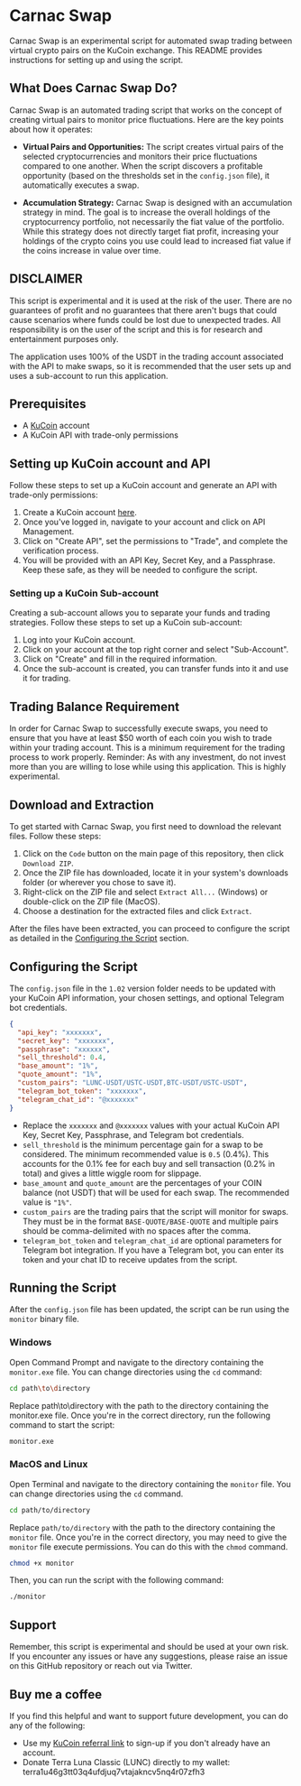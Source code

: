 # Carnac Swap

Carnac Swap is an experimental script for automated swap trading between virtual crypto pairs on the KuCoin exchange. This README provides instructions for setting up and using the script.

## What Does Carnac Swap Do?

Carnac Swap is an automated trading script that works on the concept of creating virtual pairs to monitor price fluctuations. Here are the key points about how it operates:

- **Virtual Pairs and Opportunities:** The script creates virtual pairs of the selected cryptocurrencies and monitors their price fluctuations compared to one another. When the script discovers a profitable opportunity (based on the thresholds set in the `config.json` file), it automatically executes a swap.

- **Accumulation Strategy:** Carnac Swap is designed with an accumulation strategy in mind. The goal is to increase the overall holdings of the cryptocurrency portfolio, not necessarily the fiat value of the portfolio. While this strategy does not directly target fiat profit, increasing your holdings of the crypto coins you use could lead to increased fiat value if the coins increase in value over time.


## DISCLAIMER

This script is experimental and it is used at the risk of the user. There are no guarantees of profit and no guarantees that there aren't bugs that could cause scenarios where funds could be lost due to unexpected trades. All responsibility is on the user of the script and this is for research and entertainment purposes only.

The application uses 100% of the USDT in the trading account associated with the API to make swaps, so it is recommended that the user sets up and uses a sub-account to run this application.

## Prerequisites

- A [KuCoin](https://www.kucoin.com/ucenter/signup?rcode=rJTVN82) account
- A KuCoin API with trade-only permissions

## Setting up KuCoin account and API

Follow these steps to set up a KuCoin account and generate an API with trade-only permissions:

1. Create a KuCoin account [here](https://www.kucoin.com/ucenter/signup?rcode=rJTVN82).
2. Once you've logged in, navigate to your account and click on API Management.
3. Click on "Create API", set the permissions to "Trade", and complete the verification process.
4. You will be provided with an API Key, Secret Key, and a Passphrase. Keep these safe, as they will be needed to configure the script.

### Setting up a KuCoin Sub-account

Creating a sub-account allows you to separate your funds and trading strategies. Follow these steps to set up a KuCoin sub-account:

1. Log into your KuCoin account.
2. Click on your account at the top right corner and select "Sub-Account".
3. Click on "Create" and fill in the required information.
4. Once the sub-account is created, you can transfer funds into it and use it for trading.

## Trading Balance Requirement

In order for Carnac Swap to successfully execute swaps, you need to ensure that you have at least $50 worth of each coin you wish to trade within your trading account. This is a minimum requirement for the trading process to work properly. Reminder: As with any investment, do not invest more than you are willing to lose while using this application. This is highly experimental.

## Download and Extraction

To get started with Carnac Swap, you first need to download the relevant files. Follow these steps:

1. Click on the `Code` button on the main page of this repository, then click `Download ZIP`.
2. Once the ZIP file has downloaded, locate it in your system's downloads folder (or wherever you chose to save it).
3. Right-click on the ZIP file and select `Extract All...` (Windows) or double-click on the ZIP file (MacOS).
4. Choose a destination for the extracted files and click `Extract`.

After the files have been extracted, you can proceed to configure the script as detailed in the [Configuring the Script](#configuring-the-script) section.

## Configuring the Script

The `config.json` file in the `1.02` version folder needs to be updated with your KuCoin API information, your chosen settings, and optional Telegram bot credentials.

```json
{
  "api_key": "xxxxxxx",
  "secret_key": "xxxxxxx",
  "passphrase": "xxxxxx",
  "sell_threshold": 0.4,
  "base_amount": "1%",
  "quote_amount": "1%",
  "custom_pairs": "LUNC-USDT/USTC-USDT,BTC-USDT/USTC-USDT",
  "telegram_bot_token": "xxxxxxx",
  "telegram_chat_id": "@xxxxxxx"
}
```
- Replace the `xxxxxxx` and `@xxxxxxx` values with your actual KuCoin API Key, Secret Key, Passphrase, and Telegram bot credentials.
- `sell_threshold` is the minimum percentage gain for a swap to be considered. The minimum recommended value is `0.5` (0.4%). This accounts for the 0.1% fee for each buy and sell transaction (0.2% in total) and gives a little wiggle room for slippage.
- `base_amount` and `quote_amount` are the percentages of your COIN balance (not USDT) that will be used for each swap. The recommended value is `"1%"`.
- `custom_pairs` are the trading pairs that the script will monitor for swaps. They must be in the format `BASE-QUOTE/BASE-QUOTE` and multiple pairs should be comma-delimited with no spaces after the comma.
- `telegram_bot_token` and `telegram_chat_id` are optional parameters for Telegram bot integration. If you have a Telegram bot, you can enter its token and your chat ID to receive updates from the script.

## Running the Script

After the `config.json` file has been updated, the script can be run using the `monitor` binary file.

### Windows

Open Command Prompt and navigate to the directory containing the `monitor.exe` file. You can change directories using the `cd` command:

```bash
cd path\to\directory
```

Replace path\to\directory with the path to the directory containing the monitor.exe file. Once you're in the correct directory, run the following command to start the script:

```bash
monitor.exe
```

### MacOS and Linux
Open Terminal and navigate to the directory containing the `monitor` file. You can change directories using the `cd` command.

```bash
cd path/to/directory
```

Replace `path/to/directory` with the path to the directory containing the `monitor` file. Once you're in the correct directory, you may need to give the `monitor` file execute permissions. You can do this with the `chmod` command.

```bash
chmod +x monitor
```

Then, you can run the script with the following command:

```bash
./monitor
```

## Support

Remember, this script is experimental and should be used at your own risk. If you encounter any issues or have any suggestions, please raise an issue on this GitHub repository or reach out via Twitter.

## Buy me a coffee

If you find this helpful and want to support future development, you can do any of the following:
- Use my [KuCoin referral link](https://www.kucoin.com/ucenter/signup?rcode=rJTVN82) to sign-up if you don't already have an account.
- Donate Terra Luna Classic (LUNC) directly to my wallet: terra1u46g3tt03q4ufdjuq7vtajakncv5nq4r07zfh3
